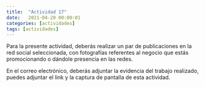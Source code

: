 ```yaml
---
title:  "Actividad 17"
date:   2021-04-20 00:00:01
categories: [actividades]
tags: [actividades]
---
```


Para la presente actividad, deberás realizar un par de publicaciones en la red social seleccionada, con fotografías referentes al negocio que estás promocionando o dándole presencia en las redes.

En el correo electrónico, deberás adjuntar la evidencia del trabajo realizado, puedes adjuntar el link y la captura de pantalla de esta actividad.


[inkscape]: https://inkscape.org/es/
[software]: https://www.google.com/search?q=free+logo+creator&oq=free+logo+creator&aqs=chrome..69i57.3110j0j4&sourceid=chrome&ie=UTF-8
